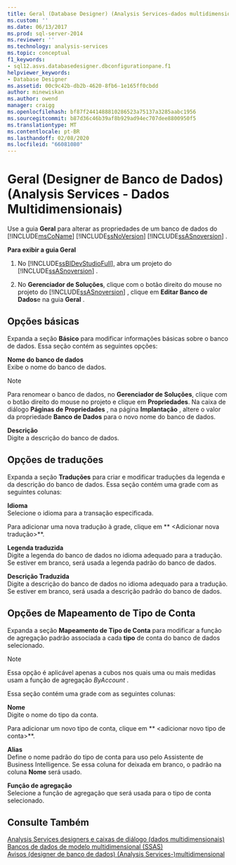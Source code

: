 ```yaml
---
title: Geral (Database Designer) (Analysis Services-dados multidimensionais) | Microsoft Docs
ms.custom: ''
ms.date: 06/13/2017
ms.prod: sql-server-2014
ms.reviewer: ''
ms.technology: analysis-services
ms.topic: conceptual
f1_keywords:
- sql12.asvs.databasedesigner.dbconfigurationpane.f1
helpviewer_keywords:
- Database Designer
ms.assetid: 00c9c42b-db2b-4620-8fb6-1e165ff0cbdd
author: minewiskan
ms.author: owend
manager: craigg
ms.openlocfilehash: bf87f2441488810286523a75137a3285aabc1956
ms.sourcegitcommit: b87d36c46b39af8b929ad94ec707dee8800950f5
ms.translationtype: MT
ms.contentlocale: pt-BR
ms.lasthandoff: 02/08/2020
ms.locfileid: "66081080"
---
```

# <a name="general-database-designer-analysis-services---multidimensional-data"></a>Geral (Designer de Banco de Dados) (Analysis Services - Dados Multidimensionais)
  Use a guia **Geral** para alterar as propriedades de um banco de dados do [!INCLUDE[msCoName](../includes/msconame-md.md)] [!INCLUDE[ssNoVersion](../includes/ssnoversion-md.md)] [!INCLUDE[ssASnoversion](../includes/ssasnoversion-md.md)] .  
  
 **Para exibir a guia Geral**  
  
1.  No [!INCLUDE[ssBIDevStudioFull](../includes/ssbidevstudiofull-md.md)], abra um projeto do [!INCLUDE[ssASnoversion](../includes/ssasnoversion-md.md)] .  
  
2.  No **Gerenciador de Soluções**, clique com o botão direito do mouse no projeto do [!INCLUDE[ssASnoversion](../includes/ssasnoversion-md.md)] , clique em **Editar Banco de Dados**e na guia **Geral** .  
  
## <a name="basic-options"></a>Opções básicas  
 Expanda a seção **Básico** para modificar informações básicas sobre o banco de dados. Essa seção contém as seguintes opções:  
  
 **Nome do banco de dados**  
 Exibe o nome do banco de dados.  
  
> [!NOTE]  
>  Para renomear o banco de dados, no **Gerenciador de Soluções**, clique com o botão direito do mouse no projeto e clique em **Propriedades**. Na caixa de diálogo **Páginas de Propriedades** , na página **Implantação** , altere o valor da propriedade **Banco de Dados** para o novo nome do banco de dados.  
  
 **Descrição**  
 Digite a descrição do banco de dados.  
  
## <a name="translations-options"></a>Opções de traduções  
 Expanda a seção **Traduções** para criar e modificar traduções da legenda e da descrição do banco de dados. Essa seção contém uma grade com as seguintes colunas:  
  
 **Idioma**  
 Selecione o idioma para a transação especificada.  
  
 Para adicionar uma nova tradução à grade, clique em ** \<Adicionar nova tradução>**.  
  
 **Legenda traduzida**  
 Digite a legenda do banco de dados no idioma adequado para a tradução. Se estiver em branco, será usada a legenda padrão do banco de dados.  
  
 **Descrição Traduzida**  
 Digite a descrição do banco de dados no idioma adequado para a tradução. Se estiver em branco, será usada a descrição padrão do banco de dados.  
  
## <a name="account-type-mapping-options"></a>Opções de Mapeamento de Tipo de Conta  
 Expanda a seção **Mapeamento de Tipo de Conta** para modificar a função de agregação padrão associada a cada **tipo** de conta do banco de dados selecionado.  
  
> [!NOTE]  
>  Essa opção é aplicável apenas a cubos nos quais uma ou mais medidas usam a função de agregação *ByAccount* .  
  
 Essa seção contém uma grade com as seguintes colunas:  
  
 **Nome**  
 Digite o nome do tipo da conta.  
  
 Para adicionar um novo tipo de conta, clique em ** \<adicionar novo tipo de conta>**.  
  
 **Alias**  
 Define o nome padrão do tipo de conta para uso pelo Assistente de Business Intelligence. Se essa coluna for deixada em branco, o padrão na coluna **Nome** será usado.  
  
 **Função de agregação**  
 Selecione a função de agregação que será usada para o tipo de conta selecionado.  
  
## <a name="see-also"></a>Consulte Também  
 [Analysis Services designers e caixas de diálogo &#40;dados multidimensionais&#41;](analysis-services-designers-and-dialog-boxes-multidimensional-data.md)   
 [Bancos de dados de modelo multidimensional &#40;SSAS&#41;](multidimensional-models/multidimensional-model-databases-ssas.md)   
 [Avisos &#40;designer de banco de dados&#41; &#40;Analysis Services-&#41;multidimensional](warnings-database-designer-analysis-services-multidimensional-data.md)  
  
  
